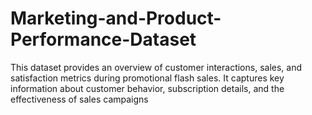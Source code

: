 # Marketing-and-Product-Performance-Dataset
This dataset provides an overview of customer interactions, sales, and satisfaction metrics during promotional flash sales. It captures key information about customer behavior, subscription details, and the effectiveness of sales campaigns
